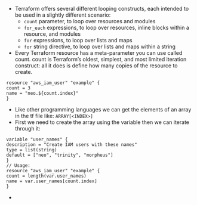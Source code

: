 - Terraform offers several different looping constructs, each intended to be used in a slightly different scenario:
	- `count` parameter, to loop over resources and modules
	- `for_each` expressions, to loop over resources, inline blocks within a resource, and modules
	- `for` expressions, to loop over lists and maps
	- `for` string directive, to loop over lists and maps within a string
- Every Terraform resource has a meta-parameter you can use called count. count is Terraform’s oldest, simplest, and most limited iteration construct: all it does is define how many copies of the resource to create.
```
resource "aws_iam_user" "example" {
count = 3
name = "neo.${count.index}"
}
```
- Like other programming languages we can get the elements of an array in the tf file like: `ARRAY[<INDEX>]`
- First we need to create the array using the variable then we can iterate through it:
```
variable "user_names" {
description = "Create IAM users with these names"
type = list(string)
default = ["neo", "trinity", "morpheus"]
}
// Usage:
resource "aws_iam_user" "example" {
count = length(var.user_names)
name = var.user_names[count.index]
}
```
- 